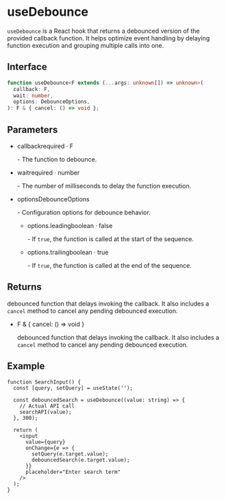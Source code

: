 # useDebounce

`useDebounce` is a React hook that returns a debounced version of the provided callback function. It helps optimize event handling by delaying function execution and grouping multiple calls into one.

## Interface
```ts
function useDebounce<F extends (...args: unknown[]) => unknown>(
  callback: F,
  wait: number,
  options: DebounceOptions,
): F & { cancel: () => void };

```

## Parameters
<ul class="post-parameters-ul">
  <li class="post-parameters-li post-parameters-li-root">
    <span class="post-parameters--name">callback</span
    ><span class="post-parameters--required">required</span> ·
    <span class="post-parameters--type">F</span>
    <br />
    <p class="post-parameters--description">- The function to debounce.</p>
  </li>
</ul>
<ul class="post-parameters-ul">
  <li class="post-parameters-li post-parameters-li-root">
    <span class="post-parameters--name">wait</span
    ><span class="post-parameters--required">required</span> ·
    <span class="post-parameters--type">number</span>
    <br />
    <p class="post-parameters--description">
      - The number of milliseconds to delay the function execution.
    </p>
  </li>
</ul>
<ul class="post-parameters-ul">
  <li class="post-parameters-li post-parameters-li-root">
    <span class="post-parameters--name">options</span
    ><span class="post-parameters--type">DebounceOptions</span>
    <br />
    <p class="post-parameters--description">
      - Configuration options for debounce behavior.
    </p>
    <ul class="post-parameters-ul">
      <li class="post-parameters-li">
        <span class="post-parameters--name">options.leading</span
        ><span class="post-parameters--type">boolean</span> ·
        <span class="post-parameters--default">false</span>
        <br />
        <p class="post-parameters--description">
          - If <code>true</code>, the function is called at the start of the
          sequence.
        </p>
      </li>
      <li class="post-parameters-li">
        <span class="post-parameters--name">options.trailing</span
        ><span class="post-parameters--type">boolean</span> ·
        <span class="post-parameters--default">true</span>
        <br />
        <p class="post-parameters--description">
          - If <code>true</code>, the function is called at the end of the
          sequence.
        </p>
      </li>
    </ul>
  </li>
</ul>


## Returns

debounced function that delays invoking the callback. It also includes a `cancel` method to cancel any pending debounced execution.

<ul class="post-parameters-ul">
  <li class="post-parameters-li post-parameters-li-root">
    <span class="post-parameters--name"></span
    ><span class="post-parameters--type">F & { cancel: () => void }</span>
    <br />
    <p class="post-parameters--description">
      debounced function that delays invoking the callback. It also includes a
      <code>cancel</code> method to cancel any pending debounced execution.
    </p>
  </li>
</ul>


## Example
```tsx
function SearchInput() {
  const [query, setQuery] = useState('');

  const debouncedSearch = useDebounce((value: string) => {
    // Actual API call
    searchAPI(value);
  }, 300);

  return (
    <input
      value={query}
      onChange={e => {
        setQuery(e.target.value);
        debouncedSearch(e.target.value);
      }}
      placeholder="Enter search term"
    />
  );
}
```
  